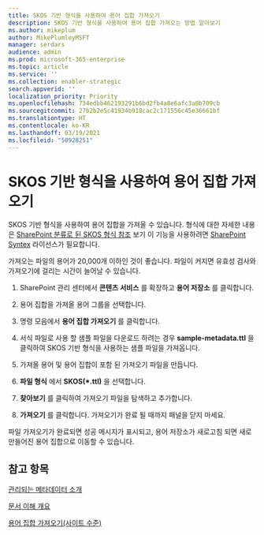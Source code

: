 ```yaml
---
title: SKOS 기반 형식을 사용하여 용어 집합 가져오기
description: SKOS 기반 형식을 사용하여 용어 집합 가져오는 방법 알아보기
ms.author: mikeplum
author: MikePlumleyMSFT
manager: serdars
audience: admin
ms.prod: microsoft-365-enterprise
ms.topic: article
ms.service: ''
ms.collection: enabler-strategic
search.appverid: ''
localization_priority: Priority
ms.openlocfilehash: 734edbb462193291b6bd2fb4a8e6afc3a0b709cb
ms.sourcegitcommit: 27b2b2e5c41934b918cac2c171556c45e36661bf
ms.translationtype: HT
ms.contentlocale: ko-KR
ms.lasthandoff: 03/19/2021
ms.locfileid: "50928251"
---
```

# <a name="import-a-term-set-using-a-skos-based-format"></a>SKOS 기반 형식을 사용하여 용어 집합 가져오기

SKOS 기반 형식을 사용하여 용어 집합을 가져올 수 있습니다. 형식에 대한 자세한 내용은 [SharePoint 분류로 된 SKOS 형식 참조](skos-format-reference.md) 보기 이 기능을 사용하려면 [SharePoint Syntex](index.md) 라이선스가 필요합니다.

가져오는 파일의 용어가 20,000개 이하인 것이 좋습니다. 파일이 커지면 유효성 검사와 가져오기에 걸리는 시간이 늘어날 수 있습니다.

1. SharePoint 관리 센터에서 **콘텐츠 서비스** 를 확장하고 **용어 저장소** 를 클릭합니다.

2. 용어 집합을 가져올 용어 그룹을 선택합니다.

3. 명령 모음에서 **용어 집합 가져오기** 를 클릭합니다.
 
4.  서식 파일로 사용 할 샘플 파일을 다운로드 하려는 경우 **sample-metadata.ttl** 을 클릭하여 SKOS 기반 형식을 사용하는 샘플 파일을 가져옵니다.
 
5.  가져올 용어 및 용어 집합이 포함 된 가져오기 파일을 만듭니다.

6.  **파일 형식** 에서 **SKOS(*.ttl)** 을 선택합니다.

7.  **찾아보기** 를 클릭하여 가져오기 파일을 탐색하고 추가합니다.

8.  **가져오기** 를 클릭합니다. 가져오기가 완료 될 때까지 패널을 닫지 마세요.

파일 가져오기가 완료되면 성공 메시지가 표시되고, 용어 저장소가 새로고침 되면 새로 만들어진 용어 집합으로 이동할 수 있습니다.

## <a name="see-also"></a>참고 항목

[관리되는 메타데이터 소개](/sharepoint/managed-metadata)

[문서 이해 개요](document-understanding-overview.md)

[용어 집합 가져오기(사이트 수준)](https://support.microsoft.com/office/168fbc86-7fce-4288-9a1f-b83fc3921c18)